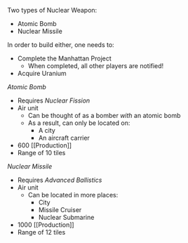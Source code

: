 Two types of Nuclear Weapon:
 - Atomic Bomb
 - Nuclear Missile

In order to build either, one needs to:
 - Complete the Manhattan Project
	 - When completed, all other players are notified!
 - Acquire Uranium

*Atomic Bomb*
 - Requires *Nuclear Fission*
 - Air unit
	 - Can be thought of as a bomber *with* an atomic bomb
	 - As a result, can only be located on:
		 - A city
		 - An aircraft carrier
 - 600 [[Production]]
 - Range of 10 tiles

*Nuclear Missile*
- Requires *Advanced Ballistics*
- Air unit
	- Can be located in more places:
		- City
		- Missile Cruiser
		- Nuclear Submarine
- 1000 [[Production]]
- Range of 12 tiles

